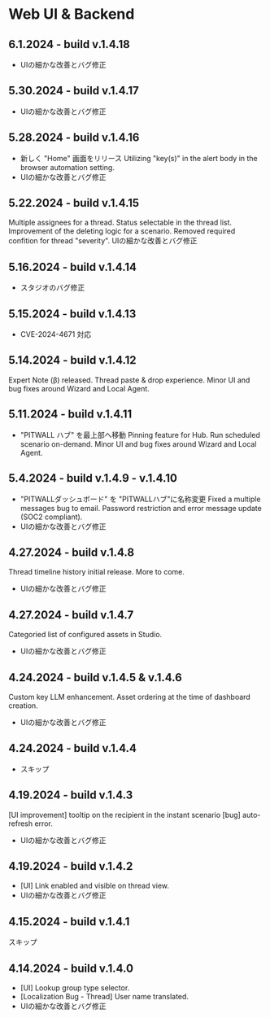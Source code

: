 # Web UI & Backend

## 6.1.2024 - build v.1.4.18

- UIの細かな改善とバグ修正

## 5.30.2024 - build v.1.4.17

- UIの細かな改善とバグ修正

## 5.28.2024 - build v.1.4.16

- 新しく "Home" 画面をリリース 
Utilizing "key(s)" in the alert body in the browser automation setting.
- UIの細かな改善とバグ修正

## 5.22.2024 - build v.1.4.15

Multiple assignees for a thread.
Status selectable in the thread list.
Improvement of the deleting logic for a scenario.
Removed required confition for thread "severity".
UIの細かな改善とバグ修正

## 5.16.2024 - build v.1.4.14

- スタジオのバグ修正

## 5.15.2024 - build v.1.4.13

- CVE-2024-4671 対応

## 5.14.2024 - build v.1.4.12

Expert Note (β) released.
Thread paste & drop experience.
Minor UI and bug fixes around Wizard and Local Agent.

## 5.11.2024 - build v.1.4.11

- "PITWALL ハブ" を最上部へ移動
Pinning feature for Hub.
Run scheduled scenario on-demand.
Minor UI and bug fixes around Wizard and Local Agent.

## 5.4.2024 - build v.1.4.9 - v.1.4.10

- "PITWALLダッシュボード" を "PITWALLハブ"に名称変更
Fixed a multiple messages bug to email. 
Password restriction and error message update (SOC2 compliant).
- UIの細かな改善とバグ修正

## 4.27.2024 - build v.1.4.8

Thread timeline history initial release. More to come.
- UIの細かな改善とバグ修正

## 4.27.2024 - build v.1.4.7

Categoried list of configured assets in Studio.
- UIの細かな改善とバグ修正

## 4.24.2024 - build v.1.4.5 & v.1.4.6

Custom key LLM enhancement. 
Asset ordering at the time of dashboard creation.
- UIの細かな改善とバグ修正

## 4.24.2024 - build v.1.4.4

- スキップ

## 4.19.2024 - build v.1.4.3
\[UI improvement] tooltip on the recipient in the instant scenario
\[bug] auto-refresh error.
- UIの細かな改善とバグ修正

## 4.19.2024 - build v.1.4.2

- \[UI] Link enabled and visible on thread view.
- UIの細かな改善とバグ修正

## 4.15.2024 - build v.1.4.1 

スキップ

## 4.14.2024 - build v.1.4.0

- \[UI] Lookup group type selector.
- \[Localization Bug - Thread] User name translated.
- UIの細かな改善とバグ修正